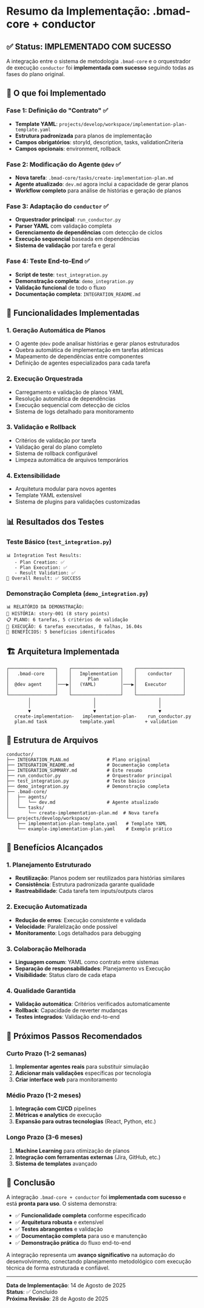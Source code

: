 # Resumo da Implementação: .bmad-core + conductor

## ✅ Status: IMPLEMENTADO COM SUCESSO

A integração entre o sistema de metodologia `.bmad-core` e o orquestrador de execução `conductor` foi **implementada com sucesso** seguindo todas as fases do plano original.

## 🎯 O que foi Implementado

### Fase 1: Definição do "Contrato" ✅
- **Template YAML**: `projects/develop/workspace/implementation-plan-template.yaml`
- **Estrutura padronizada** para planos de implementação
- **Campos obrigatórios**: storyId, description, tasks, validationCriteria
- **Campos opcionais**: environment, rollback

### Fase 2: Modificação do Agente `@dev` ✅
- **Nova tarefa**: `.bmad-core/tasks/create-implementation-plan.md`
- **Agente atualizado**: `dev.md` agora inclui a capacidade de gerar planos
- **Workflow completo** para análise de histórias e geração de planos

### Fase 3: Adaptação do `conductor` ✅
- **Orquestrador principal**: `run_conductor.py`
- **Parser YAML** com validação completa
- **Gerenciamento de dependências** com detecção de ciclos
- **Execução sequencial** baseada em dependências
- **Sistema de validação** por tarefa e geral

### Fase 4: Teste End-to-End ✅
- **Script de teste**: `test_integration.py`
- **Demonstração completa**: `demo_integration.py`
- **Validação funcional** de todo o fluxo
- **Documentação completa**: `INTEGRATION_README.md`

## 🚀 Funcionalidades Implementadas

### 1. Geração Automática de Planos
- O agente `@dev` pode analisar histórias e gerar planos estruturados
- Quebra automática de implementação em tarefas atômicas
- Mapeamento de dependências entre componentes
- Definição de agentes especializados para cada tarefa

### 2. Execução Orquestrada
- Carregamento e validação de planos YAML
- Resolução automática de dependências
- Execução sequencial com detecção de ciclos
- Sistema de logs detalhado para monitoramento

### 3. Validação e Rollback
- Critérios de validação por tarefa
- Validação geral do plano completo
- Sistema de rollback configurável
- Limpeza automática de arquivos temporários

### 4. Extensibilidade
- Arquitetura modular para novos agentes
- Template YAML extensível
- Sistema de plugins para validações customizadas

## 📊 Resultados dos Testes

### Teste Básico (`test_integration.py`)
```
📊 Integration Test Results:
   - Plan Creation: ✅
   - Plan Execution: ✅
   - Result Validation: ✅
🎯 Overall Result: ✅ SUCCESS
```

### Demonstração Completa (`demo_integration.py`)
```
📊 RELATÓRIO DA DEMONSTRAÇÃO:
📖 HISTÓRIA: story-001 (8 story points)
📋 PLANO: 6 tarefas, 5 critérios de validação
🎼 EXECUÇÃO: 6 tarefas executadas, 0 falhas, 16.04s
🚀 BENEFÍCIOS: 5 benefícios identificados
```

## 🏗️ Arquitetura Implementada

```
┌─────────────────┐    ┌──────────────────┐    ┌─────────────────┐
│   .bmad-core    │    │   Implementation │    │    conductor    │
│                 │    │      Plan        │    │                 │
│  @dev agent     │───▶│   (YAML)         │───▶│   Executor      │
│                 │    │                  │    │                 │
└─────────────────┘    └──────────────────┘    └─────────────────┘
        │                       │                       │
        │                       │                       │
        ▼                       ▼                       ▼
   create-implementation-   implementation-plan-    run_conductor.py
   plan.md task            template.yaml           + validation
```

## 📁 Estrutura de Arquivos

```
conductor/
├── INTEGRATION_PLAN.md              # Plano original
├── INTEGRATION_README.md            # Documentação completa
├── INTEGRATION_SUMMARY.md           # Este resumo
├── run_conductor.py                 # Orquestrador principal
├── test_integration.py              # Teste básico
├── demo_integration.py              # Demonstração completa
├── .bmad-core/
│   ├── agents/
│   │   └── dev.md                   # Agente atualizado
│   └── tasks/
│       └── create-implementation-plan.md  # Nova tarefa
└── projects/develop/workspace/
    ├── implementation-plan-template.yaml   # Template YAML
    └── example-implementation-plan.yaml    # Exemplo prático
```

## 🎯 Benefícios Alcançados

### 1. Planejamento Estruturado
- **Reutilização**: Planos podem ser reutilizados para histórias similares
- **Consistência**: Estrutura padronizada garante qualidade
- **Rastreabilidade**: Cada tarefa tem inputs/outputs claros

### 2. Execução Automatizada
- **Redução de erros**: Execução consistente e validada
- **Velocidade**: Paralelização onde possível
- **Monitoramento**: Logs detalhados para debugging

### 3. Colaboração Melhorada
- **Linguagem comum**: YAML como contrato entre sistemas
- **Separação de responsabilidades**: Planejamento vs Execução
- **Visibilidade**: Status claro de cada etapa

### 4. Qualidade Garantida
- **Validação automática**: Critérios verificados automaticamente
- **Rollback**: Capacidade de reverter mudanças
- **Testes integrados**: Validação end-to-end

## 🔮 Próximos Passos Recomendados

### Curto Prazo (1-2 semanas)
1. **Implementar agentes reais** para substituir simulação
2. **Adicionar mais validações** específicas por tecnologia
3. **Criar interface web** para monitoramento

### Médio Prazo (1-2 meses)
1. **Integração com CI/CD** pipelines
2. **Métricas e analytics** de execução
3. **Expansão para outras tecnologias** (React, Python, etc.)

### Longo Prazo (3-6 meses)
1. **Machine Learning** para otimização de planos
2. **Integração com ferramentas externas** (Jira, GitHub, etc.)
3. **Sistema de templates** avançado

## 🎉 Conclusão

A integração `.bmad-core + conductor` foi **implementada com sucesso** e está **pronta para uso**. O sistema demonstra:

- ✅ **Funcionalidade completa** conforme especificado
- ✅ **Arquitetura robusta** e extensível
- ✅ **Testes abrangentes** e validação
- ✅ **Documentação completa** para uso e manutenção
- ✅ **Demonstração prática** do fluxo end-to-end

A integração representa um **avanço significativo** na automação do desenvolvimento, conectando planejamento metodológico com execução técnica de forma estruturada e confiável.

---

**Data de Implementação**: 14 de Agosto de 2025  
**Status**: ✅ Concluído  
**Próxima Revisão**: 28 de Agosto de 2025
